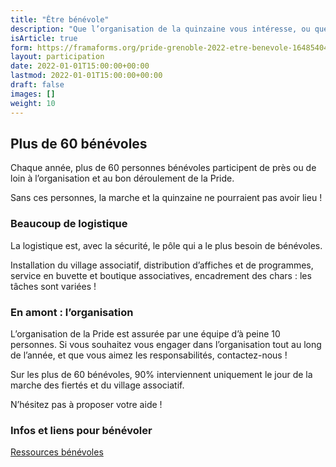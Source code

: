 ```yaml
---
title: "Être bénévole"
description: "Que l’organisation de la quinzaine vous intéresse, ou que vous souhaitiez mettre la main à la pâte ponctuellement, la Pride de Grenoble recherche en permanence des bénévoles. Vous avez envie de prendre des responsabilités dans une équipe, ou bien simplement aider à la logistique ? Rejoignez-nous dès maintenant pour donner vie à l’événement !"
isArticle: true
form: https://framaforms.org/pride-grenoble-2022-etre-benevole-1648540428
layout: participation
date: 2022-01-01T15:00:00+00:00
lastmod: 2022-01-01T15:00:00+00:00
draft: false
images: []
weight: 10
---
```


## Plus de 60 bénévoles

Chaque année, plus de 60 personnes bénévoles participent de près ou de loin à l’organisation et au bon déroulement de la Pride.

Sans ces personnes, la marche et la quinzaine ne pourraient pas avoir lieu !

### Beaucoup de logistique

La logistique est, avec la sécurité, le pôle qui a le plus besoin de bénévoles.

Installation du village associatif, distribution d’affiches et de programmes, service en buvette et boutique associatives, encadrement des chars : les tâches sont variées !

### En amont : l’organisation

L’organisation de la Pride est assurée par une équipe d’à peine 10 personnes. Si vous souhaitez vous engager dans l’organisation tout au long de l’année, et que vous aimez les responsabilités, contactez-nous !

Sur les plus de 60 bénévoles, 90% interviennent uniquement le jour de la marche des fiertés et du village associatif.

N’hésitez pas à proposer votre aide !

### Infos et liens pour bénévoler

[Ressources bénévoles](/ressources/benevoles)
